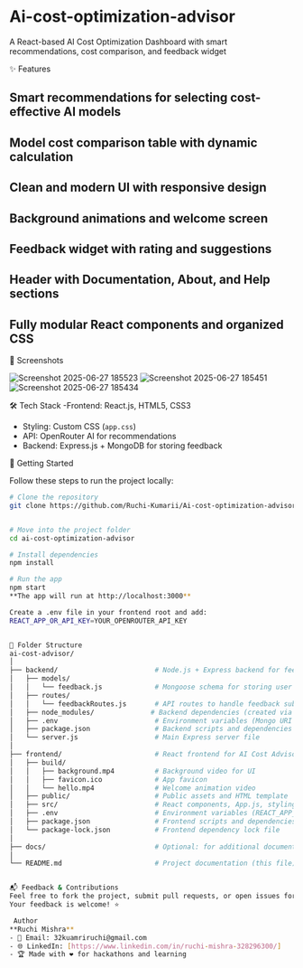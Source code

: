# Ai-cost-optimization-advisor
A React-based AI Cost Optimization Dashboard with smart recommendations, cost comparison, and feedback widget


✨ Features

## Smart recommendations for selecting cost-effective AI models  
## Model cost comparison table with dynamic calculation  
## Clean and modern UI with responsive design  
## Background animations and welcome screen  
## Feedback widget with rating and suggestions  
## Header with Documentation, About, and Help sections  
## Fully modular React components and organized CSS

📸 Screenshots


![Screenshot 2025-06-27 185523](https://github.com/user-attachments/assets/693a5052-86fd-42cf-a2b9-f56c9b9a2c75)
![Screenshot 2025-06-27 185451](https://github.com/user-attachments/assets/592e669f-c177-492c-861f-af0a8d9245b0)
![Screenshot 2025-06-27 185434](https://github.com/user-attachments/assets/adca5d9c-f595-43b9-8571-2eb3cecacc44)

🛠️ Tech Stack
-Frontend:  React.js, HTML5, CSS3  
- Styling:  Custom CSS (`app.css`)  
- API:      OpenRouter AI for recommendations  
- Backend:  Express.js + MongoDB for storing feedback

🚀 Getting Started

Follow these steps to run the project locally:

```bash
# Clone the repository
git clone https://github.com/Ruchi-Kumarii/Ai-cost-optimization-advisor.git


# Move into the project folder
cd ai-cost-optimization-advisor

# Install dependencies
npm install

# Run the app
npm start
**The app will run at http://localhost:3000**

Create a .env file in your frontend root and add:
REACT_APP_OR_API_KEY=YOUR_OPENROUTER_API_KEY


📁 Folder Structure
ai-cost-advisor/
│
├── backend/                        # Node.js + Express backend for feedback handling
│   ├── models/
│   │   └── feedback.js             # Mongoose schema for storing user feedback
│   ├── routes/
│   │   └── feedbackRoutes.js       # API routes to handle feedback submissions
│   ├── node_modules/              # Backend dependencies (created via npm install)
│   ├── .env                        # Environment variables (Mongo URI etc.)
│   ├── package.json                # Backend scripts and dependencies
│   └── server.js                   # Main Express server file
│
├── frontend/                       # React frontend for AI Cost Advisor Dashboard
│   ├── build/
│   │   ├── background.mp4          # Background video for UI
│   │   ├── favicon.ico             # App favicon
│   │   └── hello.mp4               # Welcome animation video           
│   ├── public/                     # Public assets and HTML template
│   ├── src/                        # React components, App.js, styling etc.
│   ├── .env                        # Environment variables (REACT_APP_OR_API_KEY)
│   ├── package.json                # Frontend scripts and dependencies
│   └── package-lock.json           # Frontend dependency lock file
│
├── docs/                           # Optional: for additional documentation/screenshots
│
└── README.md                       # Project documentation (this file)


📬 Feedback & Contributions
Feel free to fork the project, submit pull requests, or open issues for feature requests and bug fixes.
Your feedback is welcome! ⭐

 Author
**Ruchi Mishra**
- 📧 Email: 32kuamriruchi@gmail.com
- 🌐 LinkedIn: [https://www.linkedin.com/in/ruchi-mishra-328296300/]
- 🏆 Made with ❤️ for hackathons and learning


